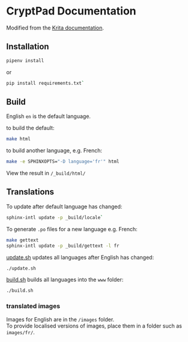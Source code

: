 
# CryptPad Documentation

Modified from the [Krita documentation](https://invent.kde.org/documentation/docs-krita-org/-/tree/master/).

## Installation 

```bash
pipenv install
```
or
```bash
pip install requirements.txt` 
```

## Build

English `en` is the default language.

to build the default:  
```bash
make html
```

to build another language, e.g. French: 
```bash
make -e SPHINXOPTS="-D language='fr'" html
```

View the result in `/_build/html/`

## Translations

To update after default language has changed:  
```bash
sphinx-intl update -p _build/locale`
```

To generate `.po` files for a new language e.g. French:  
```bash
make gettext
sphinx-intl update -p _build/gettext -l fr
```

[update.sh](update.sh) updates all languages after English has changed: 
```bash
./update.sh
```

[build.sh](build.sh) builds all languages into the `www` folder: 
```bash
./build.sh
```

### translated images
Images for English are in the `/images` folder.  
To provide localised versions of images, place them in a folder such as `images/fr/`.
